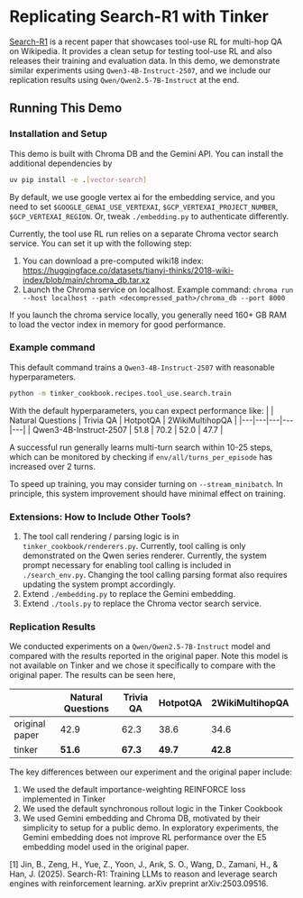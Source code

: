 # Replicating Search-R1 with Tinker

[Search-R1](https://arxiv.org/pdf/2503.09516) is a recent paper that showcases tool-use RL for multi-hop QA on Wikipedia.
It provides a clean setup for testing tool-use RL and also releases their training and evaluation data.
In this demo, we demonstrate similar experiments using `Qwen3-4B-Instruct-2507`, and we include our replication results using `Qwen/Qwen2.5-7B-Instruct` at the end.

## Running This Demo

### Installation and Setup
This demo is built with Chroma DB and the Gemini API. You can install the additional dependencies by

```bash
uv pip install -e .[vector-search]
```

By default, we use google vertex ai for the embedding service, and you need to set `$GOOGLE_GENAI_USE_VERTEXAI`, `$GCP_VERTEXAI_PROJECT_NUMBER`,  `$GCP_VERTEXAI_REGION`. Or, tweak `./embedding.py` to authenticate differently.

Currently, the tool use RL run relies on a separate Chroma vector search service. You can set it up with the following step:
1. You can download a pre-computed wiki18 index: https://huggingface.co/datasets/tianyi-thinks/2018-wiki-index/blob/main/chroma_db.tar.xz
2. Launch the Chroma service on localhost. Example command: `chroma run --host localhost --path <decompressed_path>/chroma_db --port 8000`

If you launch the chroma service locally, you generally need 160+ GB RAM to load the vector index in memory for good performance.

### Example command

This default command trains a `Qwen3-4B-Instruct-2507` with reasonable hyperparameters.

```bash
python -m tinker_cookbook.recipes.tool_use.search.train
```

With the default hyperparameters, you can expect performance like:
| | Natural Questions | Trivia QA | HotpotQA | 2WikiMultihopQA |
|---|---|---|---|---|
| Qwen3-4B-Instruct-2507  | 51.8 | 70.2 | 52.0 | 47.7 |

A successful run generally learns multi-turn search within 10-25 steps, which can be monitored by checking if `env/all/turns_per_episode` has increased over 2 turns.

To speed up training, you may consider turning on `--stream_minibatch`. In principle, this system improvement should have minimal effect on training.

### Extensions: How to Include Other Tools?

1. The tool call rendering / parsing logic is in `tinker_cookbook/renderers.py`. Currently, tool calling is only demonstrated on the Qwen series renderer. Currently, the system prompt necessary for enabling tool calling is included in `./search_env.py`. Changing the tool calling parsing format also requires updating the system prompt accordingly.
2. Extend `./embedding.py` to replace the Gemini embedding.
3. Extend `./tools.py` to replace the Chroma vector search service.

### Replication Results

We conducted experiments on a `Qwen/Qwen2.5-7B-Instruct` model and compared with the results reported in the original paper.
Note this model is not available on Tinker and we chose it specifically to compare with the original paper.
The results can be seen here,

| | Natural Questions | Trivia QA | HotpotQA | 2WikiMultihopQA |
|---|---|---|---|---|
| original paper | 42.9 | 62.3 | 38.6 | 34.6 |
| tinker  | **51.6** | **67.3** | **49.7** | **42.8** |

The key differences between our experiment and the original paper include:
1. We used the default importance-weighting REINFORCE loss implemented in Tinker
2. We used the default synchronous rollout logic in the Tinker Cookbook
3. We used Gemini embedding and Chroma DB, motivated by their simplicity to setup for a public demo. In exploratory experiments, the Gemini embedding does not improve RL performance over the E5 embedding model used in the original paper.

[1] Jin, B., Zeng, H., Yue, Z., Yoon, J., Arık, S. O., Wang, D., Zamani, H., & Han, J. (2025). Search-R1: Training LLMs to reason and leverage search engines with reinforcement learning. arXiv preprint arXiv:2503.09516.
